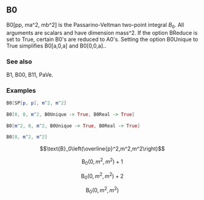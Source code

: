 ##  B0 

B0[pp, ma^2, mb^2] is the Passarino-Veltman two-point integral $B_0$. All arguments are scalars and have dimension mass^2. If the option BReduce is set to True, certain B0's are reduced to A0's. Setting the option B0Unique to True simplifies B0[a,0,a] and B0[0,0,a]..

###  See also 

B1, B00, B11, PaVe.

###  Examples 

```mathematica
B0[SP[p, p], m^2, m^2] 
 
B0[0, 0, m^2, B0Unique -> True, B0Real -> True] 
 
B0[m^2, 0, m^2, B0Unique -> True, B0Real -> True] 
 
B0[0, m^2, m^2]
```

$$\text{B}_0\left(\overline{p}^2,m^2,m^2\right)$$

$$\text{B}_0\left(0,m^2,m^2\right)+1$$

$$\text{B}_0\left(0,m^2,m^2\right)+2$$

$$\text{B}_0\left(0,m^2,m^2\right)$$